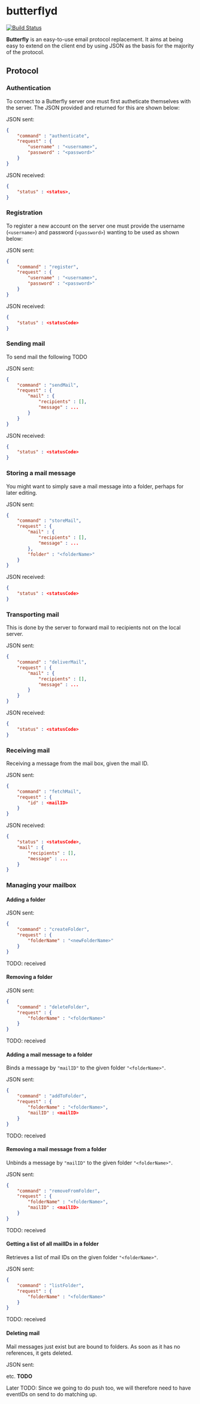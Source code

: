 butterflyd
==========

[![Build Status](https://travis-ci.org/thebutterflyprotocol/butterflyd.svg?branch=master)](https://travis-ci.org/thebutterflyprotocol/butterflyd)

**Butterfly** is an easy-to-use email protocol replacement. It aims at being easy to extend on the client end by using JSON as the basis for the majority of the protocol.

## Protocol

### Authentication

To connect to a Butterfly server one must first autheticate themselves with the server. The JSON provided and returned for this are shown below:

JSON sent:

```json
{
	"command" : "authenticate",
	"request" : {
		"username" : "<username>",
		"password" : "<password>"
	}
}
```

JSON received:

```json
{
	"status" : <status>,
}
```

### Registration

To register a new account on the server one must provide the username (`<username>`) and password (`<password>`) wanting to be used as shown below:

JSON sent:

```json
{
	"command" : "register",
	"request" : {
		"username" : "<username>",
		"password" : "<password>"
	}
}
```

JSON received:

```json
{
	"status" : <statusCode>
}
```

### Sending mail

To send mail the following TODO

JSON sent:

```json
{
	"command" : "sendMail",
	"request" : {
		"mail" : {
			"recipients" : [],
			"message" : ...
		}
	}
}
```

JSON received:

```json
{
	"status" : <statusCode>
}
```

### Storing a mail message

You might want to simply save a mail message into a folder, perhaps for later editing.

JSON sent:

```json
{
	"command" : "storeMail",
	"request" : {
		"mail" : {
			"recipients" : [],
			"message" : ...
		},
		"folder" : "<folderName>"
	}
}
```

JSON received:

```json
{
	"status" : <statusCode>
}
```

### Transporting mail

This is done by the server to forward mail to recipients not on the local server.

JSON sent:

```json
{
	"command" : "deliverMail",
	"request" : {
		"mail" : {
			"recipients" : [],
			"message" : ...
		}
	}
}
```

JSON received:

```json
{
	"status" : <statusCode>
}
```

### Receiving mail

Receiving a message from the mail box, given the mail ID.

JSON sent:

```json
{
	"command" : "fetchMail",
	"request" : {
		"id" : <mailID>
	}
}
```

JSON received:

```json
{
	"status" : <statusCode>,
	"mail" : {
		"recipients" : [],
		"message" : ...
	}
}
```

### Managing your mailbox

#### Adding a folder

JSON sent:

```json
{
	"command" : "createFolder",
	"request" : {
		"folderName" : "<newFolderName>"
	}
}
```

TODO: received

#### Removing a folder

JSON sent:

```json
{
	"command" : "deleteFolder",
	"request" : {
		"folderName" : "<folderName>"
	}
}
```

TODO: received

#### Adding a mail message to a folder

Binds a message by `"mailID"` to the given folder `"<folderName>"`.

JSON sent:

```json
{
	"command" : "addToFolder",
	"request" : {
		"folderName" : "<folderName>",
		"mailID" : <mailID>
	}
}
```

TODO: received

#### Removing a mail message from a folder

Unbinds a message by `"mailID"` to the given folder `"<folderName>"`.

JSON sent:

```json
{
	"command" : "removeFromFolder",
	"request" : {
		"folderName" : "<folderName>",
		"mailID" : <mailID>
	}
}
```

TODO: received

#### Getting a list of all mailIDs in a folder

Retrieves a list of mail IDs on the given folder `"<folderName>"`.

JSON sent:

```json
{
	"command" : "listFolder",
	"request" : {
		"folderName" : "<folderName>"
	}
}
```

TODO: received

#### Deleting mail

Mail messages just exist but are bound to folders. As soon as it has no references, it gets deleted.

JSON sent:

etc. **TODO**



Later
TODO: Since we going to do push too, we will therefore need to have eventIDs on send to do matching up.